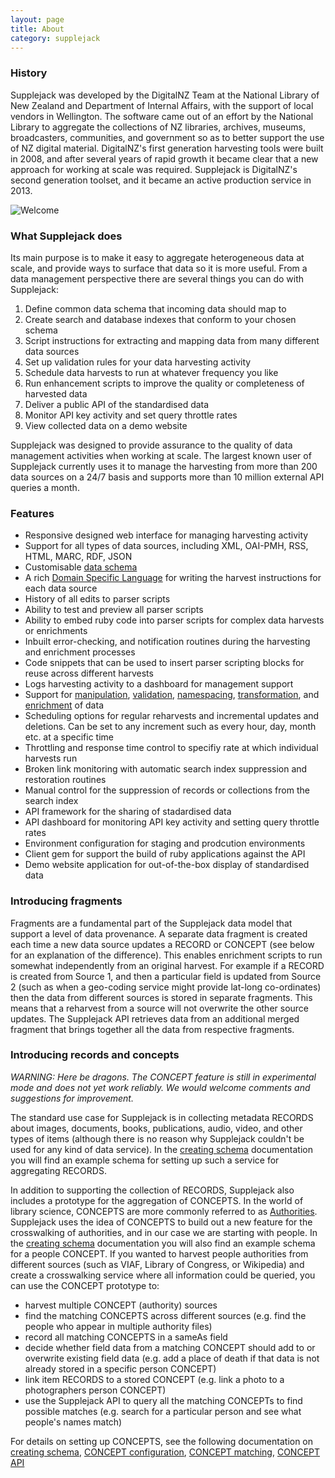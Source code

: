 ```yaml
---
layout: page
title: About
category: supplejack
---
```


### History

Supplejack was developed by the DigitalNZ Team at the National Library of New Zealand and Department of Internal Affairs, with the support of local vendors in Wellington. The software came out of an effort by the National Library to aggregate the collections of NZ libraries, archives, museums, broadcasters, communities, and government so as to better support the use of NZ digital material. DigitalNZ's first generation harvesting tools were built in 2008, and after several years of rapid growth it became clear that a new approach for working at scale was required. Supplejack is DigitalNZ's second generation toolset, and it became an active production service in 2013.

![Welcome](../images/supplejack-home.png)

### What Supplejack does

Its main purpose is to make it easy to aggregate heterogeneous data at scale, and provide ways to surface that data so it is more useful. From a data management perspective there are several things you can do with Supplejack:

1. Define common data schema that incoming data should map to
2. Create search and database indexes that conform to your chosen schema
3. Script instructions for extracting and mapping data from many different data sources 
4. Set up validation rules for your data harvesting activity
5. Schedule data harvests to run at whatever frequency you like
6. Run enhancement scripts to improve the quality or completeness of harvested data
7. Deliver a public API of the standardised data
8. Monitor API key activity and set query throttle rates
8. View collected data on a demo website

Supplejack was designed to provide assurance to the quality of data management activities when working at scale. The largest known user of Supplejack currently uses it to manage the harvesting from more than 200 data sources on a 24/7 basis and supports more than 10 million external API queries a month.

### Features

* Responsive designed web interface for managing harvesting activity
* Support for all types of data sources, including XML, OAI-PMH, RSS, HTML, MARC, RDF, JSON
* Customisable [data schema](http://digitalnz.github.io/supplejack/api/creating-a-schema.html)
* A rich [Domain Specific Language](http://digitalnz.github.io/supplejack/manager/introduction-to-parser-scripts.html) for writing the harvest instructions for each data source
* History of all edits to parser scripts
* Ability to test and preview all parser scripts
* Ability to embed ruby code into parser scripts for complex data harvests or enrichments
* Inbuilt error-checking, and notification routines during the harvesting and enrichment processes
* Code snippets that can be used to insert parser scripting blocks for reuse across different harvests
* Logs harvesting activity to a dashboard for management support
* Support for [manipulation](http://digitalnz.github.io/supplejack/manager/modifiers.html), [validation](http://digitalnz.github.io/supplejack/manager/validations.html), [namespacing](http://digitalnz.github.io/supplejack/manager/xml-namespaces.html), [transformation](http://digitalnz.github.io/supplejack/manager/attribute-transformation-options.html), and [enrichment](http://digitalnz.github.io/supplejack/manager/enrichments.html) of data
* Scheduling options for regular reharvests and incremental updates and deletions. Can be set to any increment such as every hour, day, month etc. at a specific time
* Throttling and response time control to specifiy rate at which individual harvests run
* Broken link monitoring with automatic search index suppression and restoration routines
* Manual control for the suppression of records or collections from the search index
* API framework for the sharing of stadardised data
* API dashboard for monitoring API key activity and setting query throttle rates
* Environment configuration for staging and prodcution environments
* Client gem for support the build of ruby applications against the API
* Demo website application for out-of-the-box display of standardised data

### Introducing fragments

Fragments are a fundamental part of the Supplejack data model that support a level of data provenance. A separate data fragment is created each time a new data source updates a RECORD or CONCEPT (see below for an explanation of the difference). This enables enrichment scripts to run somewhat independently from an original harvest. For example if a RECORD is created from Source 1, and then a particular field is updated from Source 2 (such as when a geo-coding service might provide lat-long co-ordinates) then the data from different sources is stored in separate fragments. This means that a reharvest from a source will not overwrite the other source updates. The Supplejack API retrieves data from an additional merged fragment that brings together all the data from respective fragments.


### Introducing records and concepts

*WARNING: Here be dragons. The CONCEPT feature is still in experimental mode and does not yet work reliably. We would welcome comments and suggestions for improvement.*

The standard use case for Supplejack is in collecting metadata RECORDS about images, documents, books, publications, audio, video, and other types of items (although there is no reason why Supplejack couldn't be used for any kind of data service). In the [creating schema](/supplejack/api/creating-schemas.html) documentation you will find an example schema for setting up such a service for aggregating RECORDS. 

In addition to supporting the collection of RECORDS, Supplejack also includes a prototype for the aggregation of CONCEPTS. In the world of library science, CONCEPTS are more commonly referred to as [Authorities](http://en.wikipedia.org/wiki/Authority_control). Supplejack uses the idea of CONCEPTS to build out a new feature for the crosswalking of authorities, and in our case we are starting with people. In the [creating schema](/supplejack/api/creating-schemas.html) documentation you will also find an example schema for a people CONCEPT. If you wanted to harvest people authorities from different sources (such as VIAF, Library of Congress, or Wikipedia) and create a crosswalking service where all information could be queried, you can use the CONCEPT prototype to:

* harvest multiple CONCEPT (authority) sources
* find the matching CONCEPTS across different sources (e.g. find the people who appear in multiple authority files)
* record all matching CONCEPTS  in a sameAs field
* decide whether field data from a matching CONCEPT should add to or overwrite existing field data (e.g. add a place of death if that data is not already stored in a specific person CONCEPT)
* link item RECORDS to a stored CONCEPT (e.g. link a photo to a photographers person CONCEPT)
* use the Supplejack API to query all the matching CONCEPTs to find possible matches (e.g. search for a particular person and see what people's names match)

For details on setting up CONCEPTS, see the following documentation on [creating schema](/supplejack/api/creating-schemas.html), [CONCEPT configuration](/supplejack/manager/concept-configuration.html), [CONCEPT matching](/supplejack/manager/parser-dsl-domain-specific-language.html), [CONCEPT API](/supplejack/api_usage/concepts-api.html)

